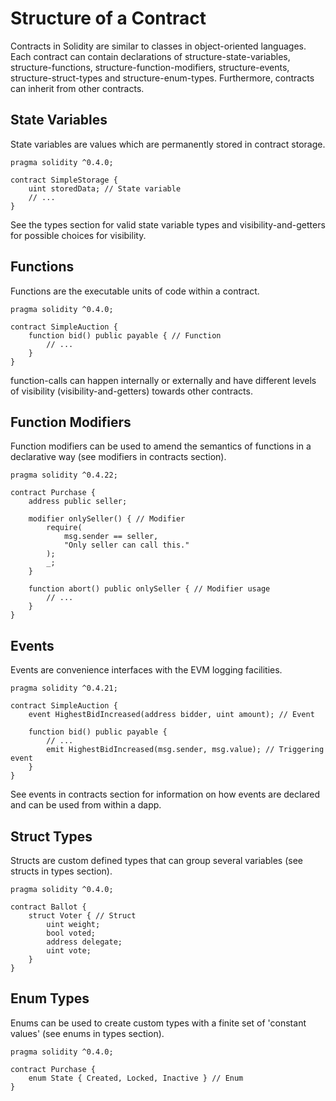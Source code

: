 Structure of a Contract
=======================

Contracts in Solidity are similar to classes in object-oriented
languages. Each contract can contain declarations of
structure-state-variables, structure-functions,
structure-function-modifiers, structure-events, structure-struct-types
and structure-enum-types. Furthermore, contracts can inherit from other
contracts.

State Variables
---------------

State variables are values which are permanently stored in contract
storage.

    pragma solidity ^0.4.0;

    contract SimpleStorage {
        uint storedData; // State variable
        // ...
    }

See the types section for valid state variable types and
visibility-and-getters for possible choices for visibility.

Functions
---------

Functions are the executable units of code within a contract.

    pragma solidity ^0.4.0;

    contract SimpleAuction {
        function bid() public payable { // Function
            // ...
        }
    }

function-calls can happen internally or externally and have different
levels of visibility (visibility-and-getters) towards other contracts.

Function Modifiers
------------------

Function modifiers can be used to amend the semantics of functions in a
declarative way (see modifiers in contracts section).

    pragma solidity ^0.4.22;

    contract Purchase {
        address public seller;

        modifier onlySeller() { // Modifier
            require(
                msg.sender == seller,
                "Only seller can call this."
            );
            _;
        }

        function abort() public onlySeller { // Modifier usage
            // ...
        }
    }

Events
------

Events are convenience interfaces with the EVM logging facilities.

    pragma solidity ^0.4.21;

    contract SimpleAuction {
        event HighestBidIncreased(address bidder, uint amount); // Event

        function bid() public payable {
            // ...
            emit HighestBidIncreased(msg.sender, msg.value); // Triggering event
        }
    }

See events in contracts section for information on how events are
declared and can be used from within a dapp.

Struct Types
------------

Structs are custom defined types that can group several variables (see
structs in types section).

    pragma solidity ^0.4.0;

    contract Ballot {
        struct Voter { // Struct
            uint weight;
            bool voted;
            address delegate;
            uint vote;
        }
    }

Enum Types
----------

Enums can be used to create custom types with a finite set of 'constant
values' (see enums in types section).

    pragma solidity ^0.4.0;

    contract Purchase {
        enum State { Created, Locked, Inactive } // Enum
    }
